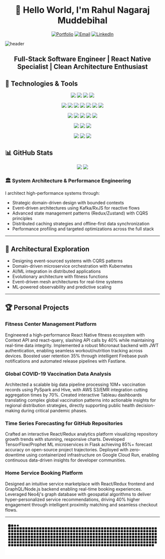 # <div align="center">👋 Hello World, I'm Rahul Nagaraj Muddebihal</div>

<div align="center">
  
[![Portfolio](https://img.shields.io/badge/Portfolio-rahul--nagarajmv-blue?style=for-the-badge&logo=github)](https://github.com/RahulNagaraj)
[![Email](https://img.shields.io/badge/Email-rnmuddebihal%40gmail.com-red?style=for-the-badge&logo=gmail)](mailto:rnmuddebihal@gmail.com)
[![LinkedIn](https://img.shields.io/badge/LinkedIn-rahul--nagarajmv-blue?style=for-the-badge&logo=linkedin)](https://linkedin.com/in/rahul-nagarajmv)

</div>

<img src="https://raw.githubusercontent.com/halfrost/halfrost/master/icons/header_.png" alt="header">

## <div align="center">Full-Stack Software Engineer | React Native Specialist | Clean Architecture Enthusiast</div>

<!--<p align="center">
  <img src="https://api.visitorbadge.io/api/visitors?path=RahulNagaraj&label=VISITORS&labelColor=%23007EC6&countColor=%23F05237" alt="Visitor Badge">
</p> 

---

## 💻 Tech Arsenal

```typescript
class Developer {
  private name: string;
  private location: string;
  private languages: string[];
  private frontendSkills: string[];
  private backendSkills: string[];
  private devopsTools: string[];
  private architecturePatterns: string[];
  
  constructor() {
    this.name = "Rahul Nagaraj Muddebihal";
    this.location = "Chicago, IL";
    this.languages = ["TypeScript", "JavaScript", "Python", "Java"];
    this.frontendSkills = ["React", "React Native", "Next.js", "Redux", "Zustand"];
    this.backendSkills = ["Node.js", "NestJS", "Spring Boot", "FastAPI"];
    this.devopsTools = ["Docker", "Kubernetes", "GitHub Actions", "Azure Pipelines"];
    this.architecturePatterns = ["MVVM", "Clean Architecture", "Microservices", "Event-driven"];
  }
  
  public getGreeting(): string {
    return `Hello! I'm ${this.name}, a Full-Stack Software Engineer specialized in building 
    scalable and maintainable applications with clean architecture principles.`;
  }
  
  public getSkillset(): object {
    return {
      languages: this.languages,
      frontend: this.frontendSkills,
      backend: this.backendSkills,
      devops: this.devopsTools,
      architecture: this.architecturePatterns
    };
  }
}

const rahul = new Developer();
console.log(rahul.getGreeting());
```

---

<!--<div align="center">
  <img src="https://github-readme-stats.vercel.app/api/top-langs/?username=RahulNagaraj&layout=compact&theme=tokyonight" alt="Top Languages">
</div>

--- -->

## 🔧 Technologies & Tools

<div align="center">

![](https://img.shields.io/badge/Language-TypeScript-informational?style=flat&logo=typescript&logoColor=white&color=2bbc8a)
![](https://img.shields.io/badge/Language-JavaScript-informational?style=flat&logo=javascript&logoColor=white&color=2bbc8a)
![](https://img.shields.io/badge/Language-Python-informational?style=flat&logo=python&logoColor=white&color=2bbc8a)
![](https://img.shields.io/badge/Language-Java-informational?style=flat&logo=java&logoColor=white&color=2bbc8a)

![](https://img.shields.io/badge/Framework-React-informational?style=flat&logo=react&logoColor=white&color=3498db)
![](https://img.shields.io/badge/Framework-React_Native-informational?style=flat&logo=react&logoColor=white&color=3498db)
![](https://img.shields.io/badge/Framework-Next.js-informational?style=flat&logo=next.js&logoColor=white&color=3498db)
![](https://img.shields.io/badge/Framework-NodeJS-informational?style=flat&logo=node.js&logoColor=white&color=3498db)
![](https://img.shields.io/badge/Framework-NestJS-informational?style=flat&logo=nestjs&logoColor=white&color=3498db)
![](https://img.shields.io/badge/Framework-Spring_Boot-informational?style=flat&logo=spring&logoColor=white&color=3498db)
![](https://img.shields.io/badge/Framework-Flask-informational?style=flat&logo=flask&logoColor=white&color=3498db)

![](https://img.shields.io/badge/Database-MongoDB-informational?style=flat&logo=mongodb&logoColor=white&color=e74c3c)
![](https://img.shields.io/badge/Database-PostgreSQL-informational?style=flat&logo=postgresql&logoColor=white&color=e74c3c)
![](https://img.shields.io/badge/Database-Redis-informational?style=flat&logo=redis&logoColor=white&color=e74c3c)
![](https://img.shields.io/badge/Database-Firebase-informational?style=flat&logo=firebase&logoColor=white&color=e74c3c)
![](https://img.shields.io/badge/Database-Elasticsearch-informational?style=flat&logo=elasticsearch&logoColor=white&color=e74c3c)

![](https://img.shields.io/badge/Cloud-AWS-informational?style=flat&logo=amazon-aws&logoColor=white&color=9b59b6)
![](https://img.shields.io/badge/Cloud-Azure-informational?style=flat&logo=microsoft-azure&logoColor=white&color=9b59b6)
![](https://img.shields.io/badge/Cloud-GCP-informational?style=flat&logo=google-cloud&logoColor=white&color=9b59b6)

![](https://img.shields.io/badge/Tools-Docker-informational?style=flat&logo=docker&logoColor=white&color=f39c12)
![](https://img.shields.io/badge/Tools-Kubernetes-informational?style=flat&logo=kubernetes&logoColor=white&color=f39c12)
![](https://img.shields.io/badge/Tools-GitHub_Actions-informational?style=flat&logo=github-actions&logoColor=white&color=f39c12)

</div>

## 📊 GitHub Stats

<div align="center">
  <img height="180em" src="https://github-readme-stats.vercel.app/api?username=RahulNagaraj&show_icons=true&theme=radical&include_all_commits=true&count_private=true"/>
  <img height="180em" src="https://github-readme-stats.vercel.app/api/top-langs/?username=RahulNagaraj&layout=compact&langs_count=7&theme=radical"/>
</div>

### 🏛️ System Architecture & Performance Engineering
I architect high-performance systems through:

- Strategic domain-driven design with bounded contexts
- Event-driven architectures using Kafka/RxJS for reactive flows
- Advanced state management patterns (Redux/Zustand) with CQRS principles
- Distributed caching strategies and offline-first data synchronization
- Performance profiling and targeted optimizations across the full stack

---

## 🔭 Architectural Exploration

- Designing event-sourced systems with CQRS patterns
- Domain-driven microservice orchestration with Kubernetes
- AI/ML integration in distributed applications
- Evolutionary architecture with fitness functions
- Event-driven mesh architectures for real-time systems
- ML-powered observability and predictive scaling

---

## 🏆 Personal Projects

### Fitness Center Management Platform
Engineered a high-performance React Native fitness ecosystem with Context API and react-query, slashing API calls by 40% while maintaining real-time data integrity. Implemented a robust Micronaut backend with JWT authentication, enabling seamless workout/nutrition tracking across devices. Boosted user retention 35% through intelligent Firebase push notifications and automated release pipelines with Fastlane.

### Global COVID-19 Vaccination Data Analysis
Architected a scalable big data pipeline processing 10M+ vaccination records using PySpark and Hive, with AWS S3/EMR integration cutting aggregation times by 70%. Created interactive Tableau dashboards translating complex global vaccination patterns into actionable insights for regional distribution strategies, directly supporting public health decision-making during critical pandemic phases.

### Time Series Forecasting for GitHub Repositories
Crafted an interactive React/Redux analytics platform visualizing repository growth trends with stunning, responsive charts. Developed TensorFlow/Prophet ML microservices in Flask achieving 85%+ forecast accuracy on open-source project trajectories. Deployed with zero-downtime using containerized infrastructure on Google Cloud Run, enabling continuous data-driven insights for developer communities.

### Home Service Booking Platform
Designed an intuitive service marketplace with React/Redux frontend and GraphQL/Node.js backend enabling real-time booking experiences. Leveraged Neo4j's graph database with geospatial algorithms to deliver hyper-personalized service recommendations, driving 40% higher engagement through intelligent proximity matching and seamless checkout flows.

---

<div align="center">
  <img src="https://raw.githubusercontent.com/Platane/snk/output/github-contribution-grid-snake.svg" alt="Snake animation">
</div>
